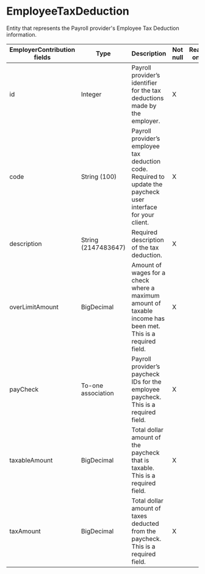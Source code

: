 # EmployeeTaxDeduction

Entity that represents the Payroll provider's Employee Tax Deduction information.

<table>
    <colgroup>
        <col width="20%" />
        <col width="20%" />
        <col width="20%" />
        <col width="20%" />
        <col width="20%" />
    </colgroup>
    <thead>
        <tr class="header">
            <th>EmployerContribution fields</th>
            <th>Type</th>
            <th>Description</th>
            <th>Not null</th>
            <th>Read-only</th>
        </tr>
    </thead>
    <tbody>
        <tr class="even">
            <td>id</td>
            <td>Integer</td>
            <td>Payroll provider’s identifier for the tax deductions made by the employer. </td>
            <td>X</td>
            <td></td>
        </tr>
        <tr class="odd">
            <td>code</td>
            <td>String (100)</td>
            <td>Payroll provider’s employee tax deduction code. Required to update the paycheck user interface for your client.</td>
            <td>X</td>
            <td></td>
        </tr>
        <tr class="even">
            <td>description</td>
            <td>String (2147483647)</td>
            <td>Required description of the tax deduction.</td>
            <td>X</td>
            <td></td>
        </tr>
        <tr class="odd">
            <td>overLimitAmount</td>
            <td>BigDecimal</td>
            <td>Amount of wages for a check where a maximum amount of taxable income has been met. This is a required field.</td>
            <td>X</td>
            <td></td>
        </tr>
        <tr class="even">
            <td>payCheck</td>
            <td>To-one association</td>
            <td>Payroll provider’s paycheck IDs for the employee paycheck. This is a required field.</td>
            <td>X</td>
            <td></td>
        </tr>
        <tr class="odd">
            <td>taxableAmount</td>
            <td>BigDecimal</td>
            <td>Total dollar amount of the paycheck that is taxable. This is a required field.</td>
            <td>X</td>
            <td></td>
        </tr>
        <tr class="even">
            <td>taxAmount</td>
            <td>BigDecimal</td>
            <td>Total dollar amount of taxes deducted from the paycheck. This is a required field.</td>
            <td>X</td>
            <td></td>
        </tr>
    </tbody>
</table>


     
        
